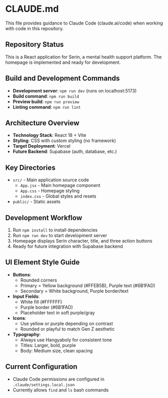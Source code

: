 # CLAUDE.md

This file provides guidance to Claude Code (claude.ai/code) when working with code in this repository.

## Repository Status

This is a React application for Serin, a mental health support platform. The homepage is implemented and ready for development.

## Build and Development Commands

- **Development server**: `npm run dev` (runs on localhost:5173)
- **Build command**: `npm run build`
- **Preview build**: `npm run preview`
- **Linting command**: `npm run lint`

## Architecture Overview

- **Technology Stack**: React 18 + Vite
- **Styling**: CSS with custom styling (no framework)
- **Target Deployment**: Vercel
- **Future Backend**: Supabase (auth, database, etc.)

## Key Directories

- `src/` - Main application source code
  - `App.jsx` - Main homepage component
  - `App.css` - Homepage styling
  - `index.css` - Global styles and resets
- `public/` - Static assets

## Development Workflow

1. Run `npm install` to install dependencies
2. Run `npm run dev` to start development server
3. Homepage displays Serin character, title, and three action buttons
4. Ready for future integration with Supabase backend

## UI Element Style Guide

- **Buttons**:
  - Rounded corners
  - Primary = Yellow background (#FFEB5B), Purple text (#6B1FAD)
  - Secondary = White background, Purple border/text
- **Input Fields**:
  - White fill (#FFFFFF)
  - Purple border (#6B1FAD)
  - Placeholder text in soft purple/gray
- **Icons**:
  - Use yellow or purple depending on contrast
  - Rounded or playful to match Gen Z aesthetic
- **Typography**:
  - Always use Hangyaboly for consistent tone
  - Titles: Larger, bold, purple
  - Body: Medium size, clean spacing

## Current Configuration

- Claude Code permissions are configured in `.claude/settings.local.json`
- Currently allows `find` and `ls` bash commands